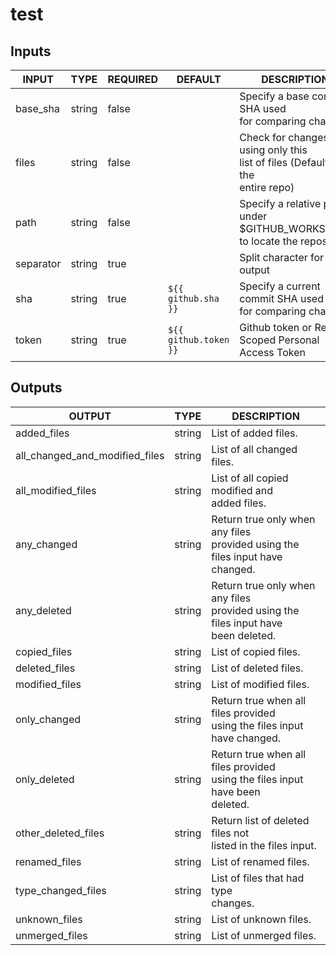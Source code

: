 # test

## Inputs

<!-- AUTO-DOC-INPUT:START - Do not remove or modify this section -->

|   INPUT   |  TYPE  | REQUIRED |        DEFAULT        |                                     DESCRIPTION                                     |
|-----------|--------|----------|-----------------------|-------------------------------------------------------------------------------------|
| base_sha  | string | false    |                       | Specify a base commit SHA used<br>for comparing changes                             |
| files     | string | false    |                       | Check for changes using only this<br>list of files (Defaults to the<br>entire repo) |
| path      | string | false    |                       | Specify a relative path under $GITHUB_WORKSPACE<br>to locate the repository         |
| separator | string | true     | ` `                   | Split character for array output                                                    |
| sha       | string | true     | `${{ github.sha }}`   | Specify a current commit SHA used<br>for comparing changes                          |
| token     | string | true     | `${{ github.token }}` | Github token or Repo Scoped Personal<br>Access Token                                |

<!-- AUTO-DOC-INPUT:END -->

## Outputs

<!-- AUTO-DOC-OUTPUT:START - Do not remove or modify this section -->

|             OUTPUT             |  TYPE  |                                       DESCRIPTION                                       |
|--------------------------------|--------|-----------------------------------------------------------------------------------------|
| added_files                    | string | List of added files.                                                                    |
| all_changed_and_modified_files | string | List of all changed files.                                                              |
| all_modified_files             | string | List of all copied modified and<br>added files.                                         |
| any_changed                    | string | Return true only when any files<br>provided using the files input have<br>changed.      |
| any_deleted                    | string | Return true only when any files<br>provided using the files input have<br>been deleted. |
| copied_files                   | string | List of copied files.                                                                   |
| deleted_files                  | string | List of deleted files.                                                                  |
| modified_files                 | string | List of modified files.                                                                 |
| only_changed                   | string | Return true when all files provided<br>using the files input have changed.<br>          |
| only_deleted                   | string | Return true when all files provided<br>using the files input have been<br>deleted.      |
| other_deleted_files            | string | Return list of deleted files not<br>listed in the files input.                          |
| renamed_files                  | string | List of renamed files.                                                                  |
| type_changed_files             | string | List of files that had type<br>changes.                                                 |
| unknown_files                  | string | List of unknown files.                                                                  |
| unmerged_files                 | string | List of unmerged files.                                                                 |

<!-- AUTO-DOC-OUTPUT:END -->
